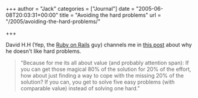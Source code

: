 +++
author = "Jack"
categories = ["Journal"]
date = "2005-06-08T20:03:31+00:00"
title = "Avoiding the hard problems"
url = "/2005/avoiding-the-hard-problems/"

+++

David H.H (Yep, the [Ruby on Rails][1] guy) channels me in [this post][2] about why he doesn't like hard problems.

> 
> 
> "Because for me its all about value (and probably attention span): If you can get those magical 80% of the solution for 20% of the effort, how about just finding a way to cope with the missing 20% of the solution? If you can, you get to solve five easy problems (with comparable value) instead of solving one hard."
> 
>

 [1]: http://www.rubyonrails.org/
 [2]: http://www.loudthinking.com/arc/000462.html